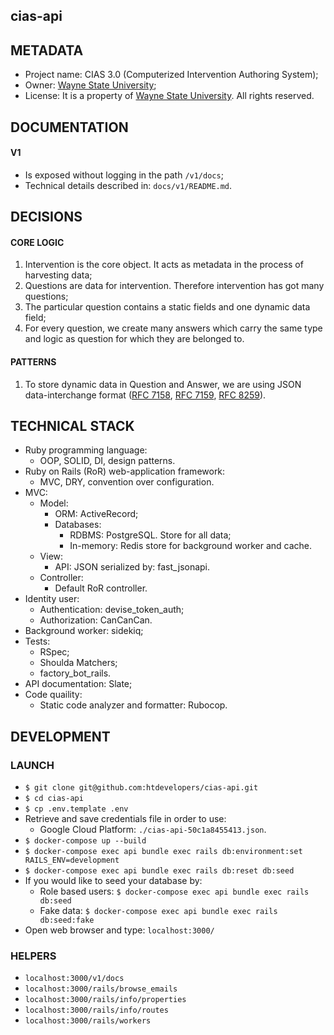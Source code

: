 ## cias-api


## METADATA

* Project name: CIAS 3.0 (Computerized Intervention Authoring System);
* Owner: [Wayne State University](https://wayne.edu/);
* License: It is a property of [Wayne State University](https://wayne.edu/). All rights reserved.


## DOCUMENTATION

#### V1
* Is exposed without logging in the path `/v1/docs`;
* Technical details described in: `docs/v1/README.md`.


## DECISIONS

#### CORE LOGIC

1. Intervention is the core object. It acts as metadata in the process of harvesting data;
1. Questions are data for intervention. Therefore intervention has got many questions;
1. The particular question contains a static fields and one dynamic data field;
1. For every question, we create many answers which carry the same type and logic as question for which they are belonged to.


#### PATTERNS

1. To store dynamic data in Question and Answer, we are using JSON data-interchange format ([RFC 7158](https://tools.ietf.org/html/rfc7158), [RFC 7159](https://tools.ietf.org/html/rfc7159), [RFC 8259](https://tools.ietf.org/html/rfc8259)).


## TECHNICAL STACK

* Ruby programming language:
  * OOP, SOLID, DI, design patterns.
* Ruby on Rails (RoR) web-application framework:
  * MVC, DRY, convention over configuration.
* MVC:
  * Model:
    * ORM: ActiveRecord;
    * Databases:
      * RDBMS: PostgreSQL. Store for all data;
      * In-memory: Redis store for background worker and cache.
  * View:
    * API: JSON serialized by: fast_jsonapi.
  * Controller:
    * Default RoR controller.
* Identity user:
  * Authentication: devise_token_auth;
  * Authorization: CanCanCan.
* Background worker: sidekiq;
* Tests:
  * RSpec;
  * Shoulda Matchers;
  * factory_bot_rails.
* API documentation: Slate;
* Code quaility:
  * Static code analyzer and formatter: Rubocop.


## DEVELOPMENT

### LAUNCH

* `$ git clone git@github.com:htdevelopers/cias-api.git`
* `$ cd cias-api`
* `$ cp .env.template .env`
* Retrieve and save credentials file in order to use:
  * Google Cloud Platform: `./cias-api-50c1a8455413.json`.
* `$ docker-compose up --build`
* `$ docker-compose exec api bundle exec rails db:environment:set RAILS_ENV=development`
* `$ docker-compose exec api bundle exec rails db:reset db:seed`
* If you would like to seed your database by:
  * Role based users: `$ docker-compose exec api bundle exec rails db:seed`
  * Fake data: `$ docker-compose exec api bundle exec rails db:seed:fake`
* Open web browser and type: `localhost:3000/`


### HELPERS

* `localhost:3000/v1/docs`
* `localhost:3000/rails/browse_emails`
* `localhost:3000/rails/info/properties`
* `localhost:3000/rails/info/routes`
* `localhost:3000/rails/workers`

